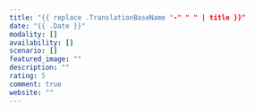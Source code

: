 ```yaml
---
title: "{{ replace .TranslationBaseName "-" " " | title }}"
date: "{{ .Date }}"
modality: []
availability: []
scenario: []
featured_image: ""
description: ""
rating: 5
comment: true
website: ""
---
```

